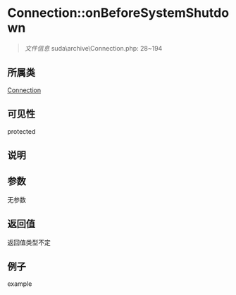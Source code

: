 # Connection::onBeforeSystemShutdown

> *文件信息* suda\archive\Connection.php: 28~194
## 所属类 

[Connection](../Connection.md)

## 可见性

  protected  
## 说明



## 参数

无参数

## 返回值
返回值类型不定

## 例子

example